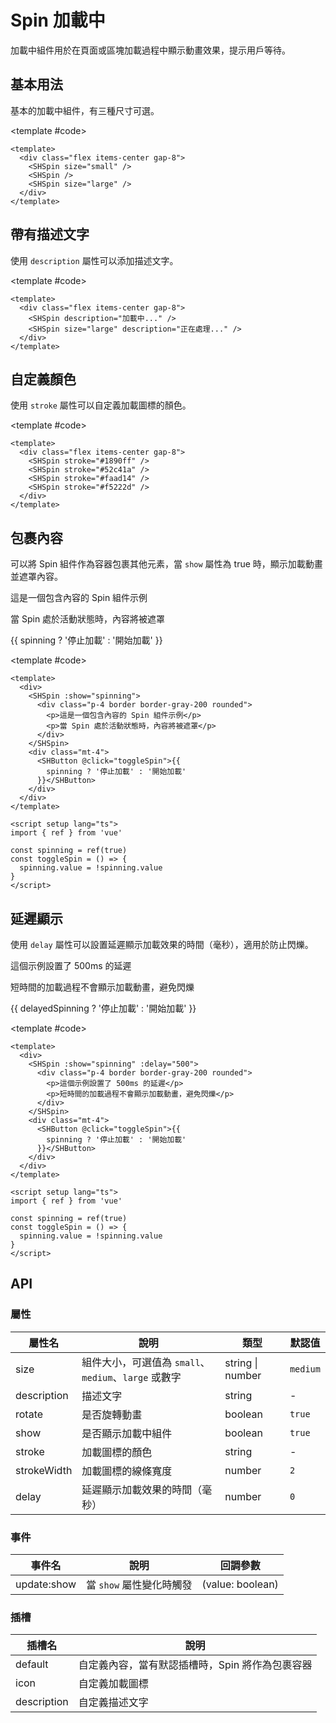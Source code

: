 # Spin 加載中

加載中組件用於在頁面或區塊加載過程中顯示動畫效果，提示用戶等待。

## 基本用法

基本的加載中組件，有三種尺寸可選。

<Demo>
  <div class="flex items-center gap-8">
    <SHSpin size="small" />
    <SHSpin />
    <SHSpin size="large" />
  </div>
  
  <template #code>

```vue
<template>
  <div class="flex items-center gap-8">
    <SHSpin size="small" />
    <SHSpin />
    <SHSpin size="large" />
  </div>
</template>
```

  </template>
</Demo>

## 帶有描述文字

使用 `description` 屬性可以添加描述文字。

<Demo>
  <div class="flex items-center gap-8">
    <SHSpin description="加載中..." />
    <SHSpin size="large" description="正在處理..." />
  </div>
  
  <template #code>

```vue
<template>
  <div class="flex items-center gap-8">
    <SHSpin description="加載中..." />
    <SHSpin size="large" description="正在處理..." />
  </div>
</template>
```

  </template>
</Demo>

## 自定義顏色

使用 `stroke` 屬性可以自定義加載圖標的顏色。

<Demo>
  <div class="flex items-center gap-8">
    <SHSpin stroke="#1890ff" />
    <SHSpin stroke="#52c41a" />
    <SHSpin stroke="#faad14" />
    <SHSpin stroke="#f5222d" />
  </div>
  
  <template #code>

```vue
<template>
  <div class="flex items-center gap-8">
    <SHSpin stroke="#1890ff" />
    <SHSpin stroke="#52c41a" />
    <SHSpin stroke="#faad14" />
    <SHSpin stroke="#f5222d" />
  </div>
</template>
```

  </template>
</Demo>

## 包裹內容

可以將 Spin 組件作為容器包裹其他元素，當 `show` 屬性為 true 時，顯示加載動畫並遮罩內容。

<Demo>
  <div>
    <SHSpin :show="spinning">
      <div class="p-4 border border-gray-200 rounded">
        <p>這是一個包含內容的 Spin 組件示例</p>
        <p>當 Spin 處於活動狀態時，內容將被遮罩</p>
      </div>
    </SHSpin>
    <div class="mt-4">
      <SHButton @click="toggleSpin">{{ spinning ? '停止加載' : '開始加載' }}</SHButton>
    </div>
  </div>
  
  <template #code>

```vue
<template>
  <div>
    <SHSpin :show="spinning">
      <div class="p-4 border border-gray-200 rounded">
        <p>這是一個包含內容的 Spin 組件示例</p>
        <p>當 Spin 處於活動狀態時，內容將被遮罩</p>
      </div>
    </SHSpin>
    <div class="mt-4">
      <SHButton @click="toggleSpin">{{
        spinning ? '停止加載' : '開始加載'
      }}</SHButton>
    </div>
  </div>
</template>

<script setup lang="ts">
import { ref } from 'vue'

const spinning = ref(true)
const toggleSpin = () => {
  spinning.value = !spinning.value
}
</script>
```

  </template>
</Demo>

<script setup lang="ts">
import { ref } from 'vue'

// For "包裹內容" demo
const spinning = ref(true)
const toggleSpin = () => {
  spinning.value = !spinning.value
}

// For "延遲顯示" demo
const delayedSpinning = ref(true)
const toggleDelayedSpin = () => {
  delayedSpinning.value = !delayedSpinning.value
}
</script>

## 延遲顯示

使用 `delay` 屬性可以設置延遲顯示加載效果的時間（毫秒），適用於防止閃爍。

<Demo>
  <div>
    <SHSpin :show="delayedSpinning" :delay="500">
      <div class="p-4 border border-gray-200 rounded">
        <p>這個示例設置了 500ms 的延遲</p>
        <p>短時間的加載過程不會顯示加載動畫，避免閃爍</p>
      </div>
    </SHSpin>
    <div class="mt-4">
      <SHButton @click="toggleDelayedSpin">{{ delayedSpinning ? '停止加載' : '開始加載' }}</SHButton>
    </div>
  </div>
  
  <template #code>

```vue
<template>
  <div>
    <SHSpin :show="spinning" :delay="500">
      <div class="p-4 border border-gray-200 rounded">
        <p>這個示例設置了 500ms 的延遲</p>
        <p>短時間的加載過程不會顯示加載動畫，避免閃爍</p>
      </div>
    </SHSpin>
    <div class="mt-4">
      <SHButton @click="toggleSpin">{{
        spinning ? '停止加載' : '開始加載'
      }}</SHButton>
    </div>
  </div>
</template>

<script setup lang="ts">
import { ref } from 'vue'

const spinning = ref(true)
const toggleSpin = () => {
  spinning.value = !spinning.value
}
</script>
```

  </template>
</Demo>

## API

### 屬性

| 屬性名      | 說明                                                 | 類型             | 默認值   |
| ----------- | ---------------------------------------------------- | ---------------- | -------- |
| size        | 組件大小，可選值為 `small`、`medium`、`large` 或數字 | string \| number | `medium` |
| description | 描述文字                                             | string           | -        |
| rotate      | 是否旋轉動畫                                         | boolean          | `true`   |
| show        | 是否顯示加載中組件                                   | boolean          | `true`   |
| stroke      | 加載圖標的顏色                                       | string           | -        |
| strokeWidth | 加載圖標的線條寬度                                   | number           | `2`      |
| delay       | 延遲顯示加載效果的時間（毫秒）                       | number           | `0`      |

### 事件

| 事件名      | 說明                     | 回調參數         |
| ----------- | ------------------------ | ---------------- |
| update:show | 當 `show` 屬性變化時觸發 | (value: boolean) |

### 插槽

| 插槽名      | 說明                                            |
| ----------- | ----------------------------------------------- |
| default     | 自定義內容，當有默認插槽時，Spin 將作為包裹容器 |
| icon        | 自定義加載圖標                                  |
| description | 自定義描述文字                                  |
